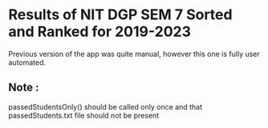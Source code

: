 # Results of NIT DGP SEM 7 Sorted and Ranked for 2019-2023

Previous version of the app was quite manual, however this one is fully user automated.

## Note :
passedStudentsOnly() should be called only once and that passedStudents.txt file should not be present 